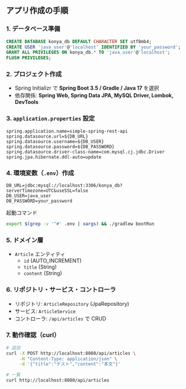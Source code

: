 ## アプリ作成の手順

### 1. データベース準備
```sql
CREATE DATABASE konya_db DEFAULT CHARACTER SET utf8mb4;
CREATE USER 'java_user'@'localhost' IDENTIFIED BY 'your_password';
GRANT ALL PRIVILEGES ON konya_db.* TO 'java_user'@'localhost';
FLUSH PRIVILEGES;
```

### 2. プロジェクト作成
* Spring Initializr で **Spring Boot 3.5 / Gradle / Java 17** を選択  
* 依存関係: **Spring Web, Spring Data JPA, MySQL Driver, Lombok, DevTools**

### 3. `application.properties` 設定
```properties
spring.application.name=simple-spring-rest-api
spring.datasource.url=${DB_URL}
spring.datasource.username=${DB_USER}
spring.datasource.password=${DB_PASSWORD}
spring.datasource.driver-class-name=com.mysql.cj.jdbc.Driver
spring.jpa.hibernate.ddl-auto=update
```

### 4. 環境変数（`.env`）作成
```env
DB_URL=jdbc:mysql://localhost:3306/konya_db?serverTimezone=UTC&useSSL=false
DB_USER=java_user
DB_PASSWORD=your_password
```
起動コマンド  
```bash
export $(grep -v '^#' .env | xargs) && ./gradlew bootRun
```

### 5. ドメイン層
* `Article` エンティティ  
  * `id` (AUTO_INCREMENT)  
  * `title` (String)  
  * `content` (String)

### 6. リポジトリ・サービス・コントローラ
* リポジトリ: `ArticleRepository` (JpaRepository)
* サービス: `ArticleService`
* コントローラ: `/api/articles` で CRUD

### 7. 動作確認（curl）
```bash
# 追加
curl -X POST http://localhost:8080/api/articles \
     -H "Content-Type: application/json" \
     -d '{"title":"テスト","content":"本文"}'

# 一覧
curl http://localhost:8080/api/articles
```

